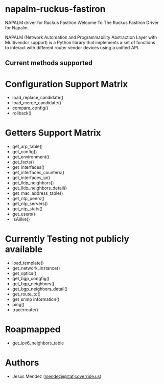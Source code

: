 # napalm-ruckus-fastiron
NAPALM driver for Ruckus FastIron
Welcome To The Ruckus FastIron Driver for Napalm. 

NAPALM (Network Automation and Programmability Abstraction Layer with Multivendor support) is a Python library that implements a set of functions to interact with different router vendor devices using a unified API.

Current methods supported
-----------------------------------

Configuration Support Matrix
=======
- load_replace_candidate()
- load_merge_candidate()
- compare_config()
- rollback()

Getters Support Matrix
=======
- get_arp_table()
- get_config()
- get_environment()
- get_facts()
- get_interfaces()
- get_interfaces_counters()
- get_interfaces_ip()
- get_lldp_neighbors()
- get_lldp_neighbors_detail()
- get_mac_address_table()
- get_ntp_peers()
- get_ntp_servers()
- get_ntp_stats()
- get_users()
- IsAlilve()

Currently Testing not publicly available
=======
- load_template()
- get_network_instance()
- get_optics()
- get_bgp_congfig()
- get_bgp_neighbors()
- get_bgp_neighbors_detail()
- get_route_to()
- get_snmp information()
- ping()
- tracerroute()

Roapmapped
=======
- get_ipv6_neighbors_table

Authors
=======
 * Jesús Mendez ([mendezj@staticoverride.us](mailto:mendezj@staticoverride.us))
